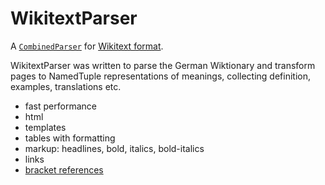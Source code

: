 # WikitextParser
A [`CombinedParser`](https://github.com/gkappler/CombinedParsers.jl) for [Wikitext format](https://en.wikipedia.org/wiki/Help:Wikitext).

WikitextParser was written to parse the German Wiktionary and transform pages to NamedTuple representations of meanings, collecting definition, examples, translations etc.

- fast performance
- html
- templates
- tables with formatting
- markup: headlines, bold, italics, bold-italics
- links
- [bracket references](https://gkappler.github.io/CombinedParsers.jl/dev/man/example-number-ranges/)

